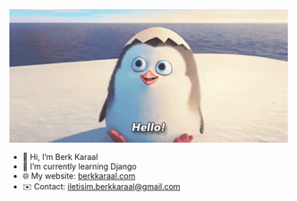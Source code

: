 <img src="penguin-hello.gif" >

- :wave: Hi, I’m Berk Karaal
- 🌱 I’m currently learning Django
- 🌐 My website: [berkkaraal.com](https://berkkaraal.com)
- ✉️ Contact: <iletisim.berkkaraal@gmail.com>
